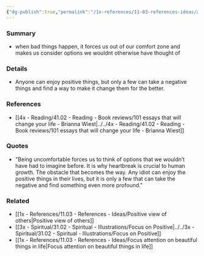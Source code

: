 ```yaml
---
{"dg-publish":true,"permalink":"/1x-references/11-03-references-ideas/any-idiot-can-enjoy-positive-things/"}
---
```



### Summary
- when bad things happen, it forces us out of our comfort zone and makes us consider options we wouldnt otherwise have thought of

### Details
- Anyone can enjoy positive things, but only a few can take a negative things and find a way to make it change them for the better.

### References
- [[4x - Reading/41.02 - Reading - Book reviews/101 essays that will change your life - Brianna Wiest\|../../4x - Reading/41.02 - Reading - Book reviews/101 essays that will change your life - Brianna Wiest]]

### Quotes
- "Being uncomfortable forces us to think of options that we wouldn’t have had to imagine before. It is why heartbreak is crucial to human growth. The obstacle that becomes the way. Any idiot can enjoy the positive things in their lives, but it is only a few that can take the negative and find something even more profound."

### Related
- [[1x - References/11.03 - References - Ideas/Positive view of others\|Positive view of others]]
- [[3x - Spiritual/31.02 - Spiritual - Illustrations/Focus on Positive\|../../3x - Spiritual/31.02 - Spiritual - Illustrations/Focus on Positive]]
- [[1x - References/11.03 - References - Ideas/Focus attention on beautiful things in life\|Focus attention on beautiful things in life]]